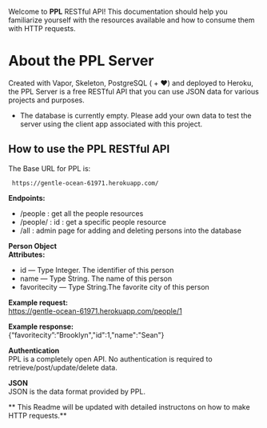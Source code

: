 
Welcome to <strong>PPL</strong> RESTful API! This documentation should help you familiarize yourself with the resources available and how to consume them with HTTP requests.

# About the PPL Server
Created with Vapor, Skeleton, PostgreSQL ( + ❤︎) and deployed to Heroku, the PPL Server is a free RESTful API that you can use JSON data for various projects and purposes.

* The database is currently empty. Please add your own data to test the server using the client app associated with this project.

## How to use the PPL RESTful API

The Base URL for PPL is:

     https://gentle-ocean-61971.herokuapp.com/

**Endpoints:**  
  - /people	:  get all the people resources  
  - /people/ :  id : get a specific people resource  
  - /all :  admin page for adding and deleting persons into the database  

**Person Object**  
**Attributes:**  
  - id 			 		— Type Integer. The identifier of this person  
  - name 		 		— Type String. The name of this person  
  - favoritecity 		— Type String.The favorite city of this person  

**Example request:**  
https://gentle-ocean-61971.herokuapp.com/people/1    
  
**Example response:**  
{“favoritecity”:”Brooklyn","id":1,"name":"Sean"}  
  
**Authentication**  
PPL is a completely open API. No authentication is required to retrieve/post/update/delete data.

**JSON**  
JSON is the data format provided by PPL.

** This Readme will be updated with detailed instructons on how to make HTTP requests.**
